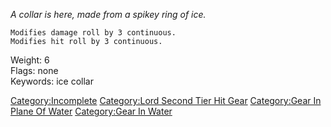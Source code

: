 *A collar is here, made from a spikey ring of ice.*

`Modifies damage roll by 3 continuous.`  
`Modifies hit roll by 3 continuous.`

Weight: 6  
Flags: none  
Keywords: ice collar  

[Category:Incomplete](Category:Incomplete "wikilink") [Category:Lord
Second Tier Hit Gear](Category:Lord_Second_Tier_Hit_Gear "wikilink")
[Category:Gear In Plane Of
Water](Category:Gear_In_Plane_Of_Water "wikilink") [Category:Gear In
Water](Category:Gear_In_Water "wikilink")
